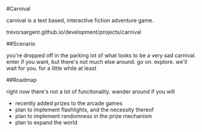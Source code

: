 #Carnival

carnival is a text based, interactive fiction adventure game. 

trevorsargent.github.io/development/projects/carnival

##Scenario

you're dropped off in the parking lot of what looks to be a very sad carnival.  enter if you want, but there's not much else around.  go on. explore. we'll wait for you. for a little while at least

##Roadmap

right now there's not a lot of funcitonality. wander around if you will
- recently added prizes to the arcade games
- plan to implement flashlights, and the necessity thereof
- plan to implement randomness in the prize mechanism
- plan to expand the world
